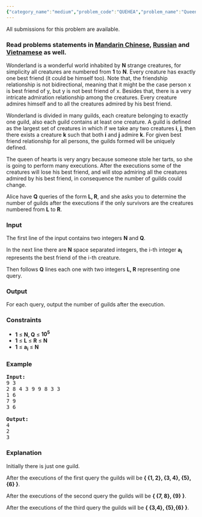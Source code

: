 ```yaml
---
{"category_name":"medium","problem_code":"QUEHEA","problem_name":"Queen of Hearts","languages_supported":{"0":"ADA","1":"ASM","2":"BASH","3":"BF","4":"C","5":"C99 strict","6":"CAML","7":"CLOJ","8":"CLPS","9":"CPP 4.3.2","10":"CPP 4.9.2","11":"CPP14","12":"CS2","13":"D","14":"ERL","15":"FORT","16":"FS","17":"GO","18":"HASK","19":"ICK","20":"ICON","21":"JAVA","22":"JS","23":"LISP clisp","24":"LISP sbcl","25":"LUA","26":"NEM","27":"NICE","28":"NODEJS","29":"PAS fpc","30":"PAS gpc","31":"PERL","32":"PERL6","33":"PHP","34":"PIKE","35":"PRLG","36":"PYPY","37":"PYTH","38":"PYTH 3.4","39":"RUBY","40":"SCALA","41":"SCM chicken","42":"SCM guile","43":"SCM qobi","44":"ST","45":"TCL","46":"TEXT","47":"WSPC"},"max_timelimit":1,"source_sizelimit":50000,"problem_author":"alei","problem_tester":"kingofnumbers","date_added":"25-07-2016","tags":{"0":"alei","1":"cook73","2":"data","3":"medium","4":"qeahea","5":"segment"},"editorial_url":"https://discuss.codechef.com/questions/84223/qeahea-editorial","time":{"view_start_date":1471804200,"submit_start_date":1471804200,"visible_start_date":1471804200,"end_date":1735669800},"layout":"problem"}
---
```

<span class="solution-visible-txt">All submissions for this problem are available.</span><h3> Read problems statements in <a target="_blank" href="http://www.codechef.com/download/translated/COOK73/mandarin/QUEHEA.pdf">Mandarin Chinese</a>, <a target="_blank" href="http://www.codechef.com/download/translated/COOK73/russian/QUEHEA.pdf">Russian</a> and <a target="_blank" href="http://www.codechef.com/download/translated/COOK73/vietnamese/QUEHEA.pdf">Vietnamese</a> as well.</h3>

<p>
Wonderland is a wonderful world inhabited by <b>N</b> strange creatures, for simplicity all creatures are numbered from <b>1</b> to <b>N</b>. Every creature has exactly one best friend (it could be himself too). Note that, the friendship relationship is not bidirectional, meaning that it might be the case person x is best friend of y, but y is  not best friend of x. Besides that, there is a very intricate admiration relationship among the creatures. Every creature admires himself and to all the creatures admired by his best friend.
</p>

<p>
Wonderland is divided in many guilds, each creature belonging to exactly one guild, also each guild contains at least one creature. A guild is defined as the largest set of creatures in which if we take any two creatures <b>i</b>, <b>j</b>, then there exists a creature <b>k</b> such that both <b>i</b> and <b>j</b> admire <b>k</b>. For given best friend relationship for all persons, the guilds formed will be uniquely defined.
</p>

<p>
The queen of hearts is very angry because someone stole her tarts, so she is going to perform many executions. After the executions some of the creatures will lose his best friend, and will stop admiring all the creatures admired by his best friend, in consequence the number of guilds could change.
</p>

<p>
Alice have <b>Q</b> queries of the form <b>L, R</b>, and she asks you to determine the number of guilds after the executions if the only survivors are the creatures numbered from <b>L</b> to <b>R</b>.
</p>

<h3>Input</h3>
<p>The first line of the input contains two integers <b>N</b> and <b>Q</b>.</p>
<p>In the next line there are <b>N</b> space separated integers, the i-th integer <b>a<sub>i</sub></b> represents the best friend of the i-th creature.</p>
<p>Then follows <b>Q</b> lines each one with two integers <b>L, R</b> representing one query.</p>

<h3>Output</h3>
<p>For each query, output the number of guilds after the execution.</p>

<h3>Constraints</h3>
<ul>
<li><b>1</b> ≤ <b>N, Q</b> ≤ <b>10<sup>5</sup></b></li>
<li><b>1</b> ≤ <b>L</b>  ≤  <b>R</b> ≤ <b>N</b></li>
<li><b>1</b> ≤ <b>a<sub>i</sub></b>  ≤  <b>N</b></li>
</ul>

<h3>Example</h3>
<pre><b>Input:</b><tt>
9 3
2 8 4 3 9 9 8 3 3
1 6
7 9
3 6
</tt>
<b>Output:</b><tt>
4
2
3</tt>
</pre>

<h3>Explanation</h3>
<p>Initially there is just one guild.</p>
<p>After the executions of the first query the guilds will be <b>{ {1, 2}, {3, 4}, {5},{6} }</b>.</p>
<p>After the executions of the second query the guilds will be <b>{ {7, 8}, {9} }</b>.</p>
<p>After the executions of the third query the guilds will be <b>{ {3,4}, {5},{6} }</b>.</p>